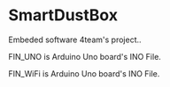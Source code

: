 # SmartDustBox

Embeded software 4team's project..

FIN_UNO is Arduino Uno board's INO File.

FIN_WiFi is Arduino Uno board's INO File.
